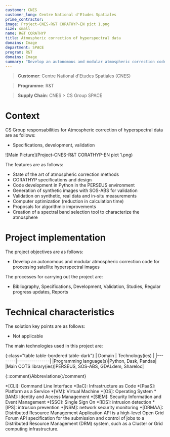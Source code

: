 ```yaml
---
customer: CNES
customer_long: Centre National d'Etudes Spatiales
prime_contractor: 
image: Project-CNES-R&T CORATHYP-EN pict 1.png
size: small
name: R&T CORATHYP
title: Atmospheric correction of hyperspectral data
domains: Image
department: SPACE
program: R&T
domains: Image
summary: "Develop an autonomous and modular atmospheric correction code for processing satellite hyperspectral images"
---
```


> __Customer__\: Centre National d'Etudes Spatiales (CNES)

> __Programme__\: R&T

> __Supply Chain__\: CNES >  CS Group SPACE


# Context


CS Group responsabilities for Atmospheric correction of hyperspectral data are as follows:
* Specifications, development, validation

![Main Picture](Project-CNES-R&T CORATHYP-EN pict 1.png)

The features are as follows:
* State of the art of atmospheric correction methods 
* CORATHYP specifications and design
* Code development in Python in the PERSEUS environment
* Generation of synthetic images with SOS-ABS for validation
* Validation on synthetic, real data and in-situ measurements
* Computer optimization (reduction in calculation time)
* Proposals for algorithmic improvements 
* Creation of a spectral band selection tool to characterize the atmosphere

# Project implementation

The project objectives are as follows:
* Develop an autonomous and modular atmospheric correction code for processing satellite hyperspectral images

The processes for carrying out the project are:
* Bibliography, Specifications, Development, Validation, Studies, Regular progress updates, Reports

# Technical characteristics

The solution key points are as follows:
* Not applicable



The main technologies used in this project are:

{:class="table table-bordered table-dark"}
| Domain | Technology(ies) |
|--------|----------------|
|Programming language(s)|Python, Dask, Pandas|
|Main COTS library(ies)|PERSEUS, SOS-ABS, GDALdem, Shareloc|



{::comment}Abbreviations{:/comment}

*[CLI]: Command Line Interface
*[IaC]: Infrastructure as Code
*[PaaS]: Platform as a Service
*[VM]: Virtual Machine
*[OS]: Operating System
*[IAM]: Identity and Access Management
*[SIEM]: Security Information and Event Management
*[SSO]: Single Sign On
*[IDS]: intrusion detection
*[IPS]: intrusion prevention
*[NSM]: network security monitoring
*[DRMAA]: Distributed Resource Management Application API is a high-level Open Grid Forum API specification for the submission and control of jobs to a Distributed Resource Management (DRM) system, such as a Cluster or Grid computing infrastructure.
